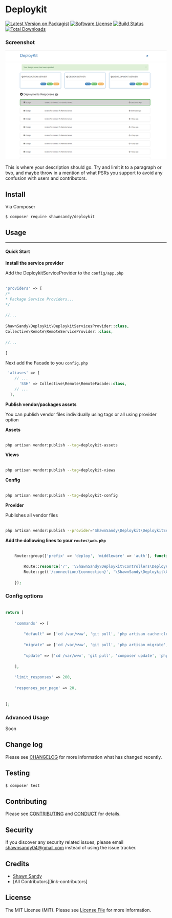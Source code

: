 # Deploykit

[![Latest Version on Packagist][ico-version]][link-packagist]
[![Software License][ico-license]](LICENSE.md)
[![Build Status][ico-travis]][link-travis]
[![Total Downloads][ico-downloads]][link-downloads]

### Screenshot

![alt text](deploy-kit.png "Logo Title Text 1")

This is where your description should go. Try and limit it to a paragraph or two, and maybe throw in a mention of what PSRs you support to avoid any confusion with users and contributors.

## Install

Via Composer

``` bash
$ composer require shawnsandy/deploykit
```

## Usage
--------------

#### Quick Start

__Install the service provider__

Add the DeploykitServiceProvider to the `config/app.php`

``` php

'providers' => [
/*
* Package Service Providers...
*/

//...

ShawnSandy\Deploykit\DeploykitServicesProvider::class,
Collective\Remote\RemoteServiceProvider::class,

//...

]

```

Next add the Facade to you `config.php`

``` php
 'aliases' => [
    // ...
      'SSH' => Collective\Remote\RemoteFacade::class,
    // ...
  ],

  ```


__Publish vendor/packages assets__


You can publish vendor files individually using tags or all using provider option

__Assets__

``` bash

php artisan vendor:publish --tag=deploykit-assets

```

__Views__

``` bash

php artisan vendor:publish --tag=deploykit-views

```

__Config__

``` bash

php artisan vendor:publish --tag=deploykit-config

```

__Provider__ 

Publishes all vendor files

``` bash

php artisan vendor:publish --provider="ShawnSandy\Deploykit\DeploykitServicesProvider"

```

__Add the dollowing lines to your `routes\web.php`__

``` php

    Route::group(['prefix' => 'deploy', 'middleware' => 'auth'], function (){

        Route::resource('/', '\ShawnSandy\Deploykit\Controllers\DeployKitController');
        Route::get('/connection/{connection}', '\ShawnSandy\Deploykit\Controllers\DeployController');

    });

```

### Config options 

``` php 

return [

    'commands' => [

        "default" => ['cd /var/www', 'git pull', 'php artisan cache:clear'],

        "migrate" => ['cd /var/www', 'git pull', 'php artisan migrate', 'php artisan cache:clear'],

        "update" => ['cd /var/www', 'git pull', 'composer update', 'php artisan migrate', 'php artisan cache:clear'],

    ],

    'limit_responses' => 200,

    'responses_per_page' => 20,


];

```


### Advanced Usage 

Soon

## Change log

Please see [CHANGELOG](CHANGELOG.md) for more information what has changed recently.

## Testing

``` bash
$ composer test
```

## Contributing

Please see [CONTRIBUTING](CONTRIBUTING.md) and [CONDUCT](CONDUCT.md) for details.

## Security

If you discover any security related issues, please email shawnsandy04@gmail.com instead of using the issue tracker.

## Credits

- [Shawn Sandy][link-author]
- [All Contributors][link-contributors]

## License

The MIT License (MIT). Please see [License File](LICENSE.md) for more information.

[ico-version]: https://img.shields.io/packagist/v/shawnsandy/deploykit.svg?style=flat-square
[ico-license]: https://img.shields.io/badge/license-MIT-brightgreen.svg?style=flat-square
[ico-travis]: https://img.shields.io/travis/shawnsandy/deploykit/master.svg?style=flat-square
[ico-scrutinizer]: https://img.shields.io/scrutinizer/coverage/g/shawnsandy/deploykit.svg?style=flat-square
[ico-code-quality]: https://img.shields.io/scrutinizer/g/shawnsandy/deploykit.svg?style=flat-square
[ico-downloads]: https://img.shields.io/packagist/dt/shawnsandy/deploykit.svg?style=flat-square

[link-packagist]: https://packagist.org/packages/shawnsandy/deploykit
[link-travis]: https://travis-ci.org/shawnsandy/deploykit
[link-scrutinizer]: https://scrutinizer-ci.com/g/shawnsandy/deploykit/code-structure
[link-code-quality]: https://scrutinizer-ci.com/g/shawnsandy/deploykit
[link-downloads]: https://packagist.org/packages/shawnsandy/deploykit
[link-author]: https://github.com/shawnsandy

